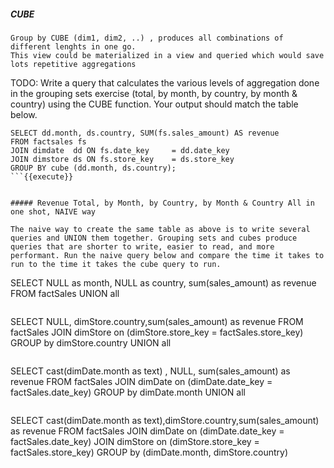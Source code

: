 
##### CUBE

    Group by CUBE (dim1, dim2, ..) , produces all combinations of different lenghts in one go.
    This view could be materialized in a view and queried which would save lots repetitive aggregations

TODO: Write a query that calculates the various levels of aggregation done in the grouping sets exercise (total, by month, by country, by month & country) using the CUBE function. Your output should match the table below.


```
SELECT dd.month, ds.country, SUM(fs.sales_amount) AS revenue
FROM factsales fs
JOIN dimdate  dd ON fs.date_key     = dd.date_key
JOIN dimstore ds ON fs.store_key    = ds.store_key
GROUP BY cube (dd.month, ds.country);
```{{execute}}


##### Revenue Total, by Month, by Country, by Month & Country All in one shot, NAIVE way

The naive way to create the same table as above is to write several queries and UNION them together. Grouping sets and cubes produce queries that are shorter to write, easier to read, and more performant. Run the naive query below and compare the time it takes to run to the time it takes the cube query to run.

```
SELECT  NULL as month, NULL as country, sum(sales_amount) as revenue
FROM factSales
    UNION all
```{{execute}}
```
SELECT NULL, dimStore.country,sum(sales_amount) as revenue
FROM factSales
JOIN dimStore on (dimStore.store_key = factSales.store_key)
GROUP by  dimStore.country
    UNION all 
```{{execute}}
```
SELECT cast(dimDate.month as text) , NULL, sum(sales_amount) as revenue
FROM factSales
JOIN dimDate on (dimDate.date_key = factSales.date_key)
GROUP by dimDate.month
    UNION all
```{{execute}}
```
SELECT cast(dimDate.month as text),dimStore.country,sum(sales_amount) as revenue
FROM factSales
JOIN dimDate     on (dimDate.date_key         = factSales.date_key)
JOIN dimStore on (dimStore.store_key = factSales.store_key)
GROUP by (dimDate.month, dimStore.country)
```{{execute}}






